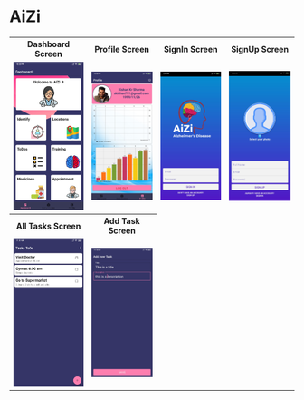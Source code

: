 # AiZi

<table style="width:100%; align:center;" >
  <tr>
    <th>Dashboard Screen</th>
    <th>Profile Screen</th>
    <th>SignIn Screen</th>
    <th>SignUp Screen</th>
  </tr>
  <tr>
    <td><img alt="dashboard" src="https://raw.githubusercontent.com/iamkishansharma/my-project-screenshots/main/AiZi/dashboard.jpg" width="200px"/></td>
    <td><img alt="profile" src="https://raw.githubusercontent.com/iamkishansharma/my-project-screenshots/main/AiZi/profile.jpg" width="200px"/></td>
    <td><img alt="signin" src="https://raw.githubusercontent.com/iamkishansharma/my-project-screenshots/main/AiZi/sign-in.jpg" width="200px"/></td>
    <td><img alt="signup" src="https://raw.githubusercontent.com/iamkishansharma/my-project-screenshots/main/AiZi/sign-up.jpg" width="200px"/></td>
    <tr>
    <th>All Tasks Screen</th>
    <th>Add Task Screen</th>
  </tr>
  <tr>
    <td><img alt="allTasks" src="https://raw.githubusercontent.com/iamkishansharma/my-project-screenshots/main/AiZi/Task.jpg" width="200px"/></td>
    <td><img alt="addTask" src="https://raw.githubusercontent.com/iamkishansharma/my-project-screenshots/main/AiZi/AddTask.jpg" width="200px"/></td>
    </tr>
</table>
